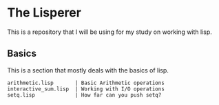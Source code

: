 # The Lisperer

This is a repository that I will be using for my study on working with lisp.

## Basics

This is a section that mostly deals with the basics of lisp.

```
arithmetic.lisp       | Basic Arithmetic operations
interactive_sum.lisp  | Working with I/O operations
setq.lisp             | How far can you push setq?
```
